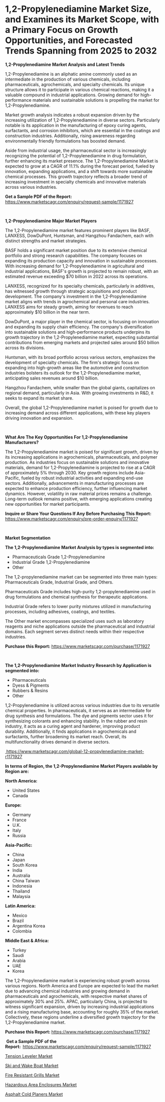 <p><h1>1,2-Propylenediamine Market Size, and Examines its Market Scope, with a Primary Focus on Growth Opportunities, and Forecasted Trends Spanning from 2025 to 2032</h1></p><p><strong>1,2-Propylenediamine Market Analysis and Latest Trends</strong></p>
<p><p>1,2-Propylenediamine is an aliphatic amine commonly used as an intermediate in the production of various chemicals, including pharmaceuticals, agrochemicals, and specialty chemicals. Its unique structure allows it to participate in various chemical reactions, making it a valuable compound in industrial applications. Growing demand for high-performance materials and sustainable solutions is propelling the market for 1,2-Propylenediamine.</p><p>Market growth analysis indicates a robust expansion driven by the increasing utilization of 1,2-Propylenediamine in diverse sectors. Particularly notable is its application in the manufacturing of epoxy curing agents, surfactants, and corrosion inhibitors, which are essential in the coatings and construction industries. Additionally, rising awareness regarding environmentally friendly formulations has boosted demand.</p><p>Aside from industrial usage, the pharmaceutical sector is increasingly recognizing the potential of 1,2-Propylenediamine in drug formulation, further enhancing its market presence. The 1,2-Propylenediamine Market is expected to grow at a CAGR of 11.1% during the forecast period, fueled by innovation, expanding applications, and a shift towards more sustainable chemical processes. This growth trajectory reflects a broader trend of increasing investment in specialty chemicals and innovative materials across various industries.</p></p>
<p><strong>Get a Sample PDF of the Report:&nbsp;</strong> <a href="https://www.marketscagr.com/enquiry/request-sample/1171927?utm_campaign=3368&utm_medium=2&utm_source=Github&utm_content=ia&utm_term=24032025&utm_id=12-propylenediamine">https://www.marketscagr.com/enquiry/request-sample/1171927</a></p>
<p>&nbsp;</p>
<p><strong>1,2-Propylenediamine Major Market Players</strong></p>
<p><p>The 1,2-Propylenediamine market features prominent players like BASF, LANXESS, DowDuPont, Huntsman, and Hangzhou Fandachem, each with distinct strengths and market strategies.</p><p>BASF holds a significant market position due to its extensive chemical portfolio and strong research capabilities. The company focuses on expanding its production capacity and innovation in sustainable processes. With increasing demand for 1,2-Propylenediamine in agricultural and industrial applications, BASF's growth is projected to remain robust, with an estimated revenue exceeding $70 billion in 2022 across its operations.</p><p>LANXESS, recognized for its specialty chemicals, particularly in additives, has witnessed growth through strategic acquisitions and product development. The company's investment in the 1,2-Propylenediamine market aligns with trends in agrochemical and personal care industries. LANXESS aims for steady growth, aiming for revenues to reach approximately $10 billion in the near term.</p><p>DowDuPont, a major player in the chemical sector, is focusing on innovation and expanding its supply chain efficiency. The company's diversification into sustainable solutions and high-performance products underpins its growth trajectory in the 1,2-Propylenediamine market, expecting substantial contributions from emerging markets and projected sales around $50 billion across its divisions.</p><p>Huntsman, with its broad portfolio across various sectors, emphasizes the development of specialty chemicals. The firm's strategic focus on expanding into high-growth areas like the automotive and construction industries bolsters its outlook for the 1,2-Propylenediamine market, anticipating sales revenues around $10 billion.</p><p>Hangzhou Fandachem, while smaller than the global giants, capitalizes on regional demand, particularly in Asia. With growing investments in R&D, it seeks to expand its market share.</p><p>Overall, the global 1,2-Propylenediamine market is poised for growth due to increasing demand across different applications, with these key players driving innovation and expansion.</p></p>
<p>&nbsp;</p>
<p><strong>What Are The Key Opportunities For 1,2-Propylenediamine Manufacturers?</strong></p>
<p><p>The 1,2-Propylenediamine market is poised for significant growth, driven by its increasing applications in agrochemicals, pharmaceuticals, and polymer production. As industries focus on sustainable solutions and innovative materials, demand for 1,2-Propylenediamine is projected to rise at a CAGR of approximately 5% through 2030. Key growth regions include Asia-Pacific, fueled by robust industrial activities and expanding end-use sectors. Additionally, advancements in manufacturing processes are expected to enhance production efficiency, further influencing market dynamics. However, volatility in raw material prices remains a challenge. Long-term outlook remains positive, with emerging applications creating new opportunities for market participants.</p></p>
<p><strong>Inquire or Share Your Questions If Any Before Purchasing This Report:</strong> <a href="https://www.marketscagr.com/enquiry/pre-order-enquiry/1171927?utm_campaign=3368&utm_medium=2&utm_source=Github&utm_content=ia&utm_term=24032025&utm_id=12-propylenediamine">https://www.marketscagr.com/enquiry/pre-order-enquiry/1171927</a></p>
<p>&nbsp;</p>
<p><strong>Market Segmentation</strong></p>
<p><strong>The 1,2-Propylenediamine Market Analysis by types is segmented into:</strong></p>
<p><ul><li>Pharmaceuticals Grade 1,2-Propylenediamine</li><li>Industrial Grade 1,2-Propylenediamine</li><li>Other</li></ul></p>
<p><p>The 1,2-propylenediamine market can be segmented into three main types: Pharmaceuticals Grade, Industrial Grade, and Others. </p><p>Pharmaceuticals Grade includes high-purity 1,2-propylenediamine used in drug formulations and chemical synthesis for therapeutic applications. </p><p>Industrial Grade refers to lower purity mixtures utilized in manufacturing processes, including adhesives, coatings, and textiles. </p><p>The Other market encompasses specialized uses such as laboratory reagents and niche applications outside the pharmaceutical and industrial domains. Each segment serves distinct needs within their respective industries.</p></p>
<p><strong>Purchase this Report:&nbsp;</strong><a href="https://www.marketscagr.com/purchase/1171927?utm_campaign=3368&utm_medium=2&utm_source=Github&utm_content=ia&utm_term=24032025&utm_id=12-propylenediamine">https://www.marketscagr.com/purchase/1171927</a></p>
<p>&nbsp;</p>
<p><strong>The 1,2-Propylenediamine Market Industry Research by Application is segmented into:</strong></p>
<p><ul><li>Pharmaceuticals</li><li>Dyess & Pigments</li><li>Rubbers & Resins</li><li>Other</li></ul></p>
<p><p>1,2-Propylenediamine is utilized across various industries due to its versatile chemical properties. In pharmaceuticals, it serves as an intermediate for drug synthesis and formulations. The dye and pigments sector uses it for synthesizing colorants and enhancing stability. In the rubber and resin industry, it acts as a curing agent and hardener, improving product durability. Additionally, it finds applications in agrochemicals and surfactants, further broadening its market reach. Overall, its multifunctionality drives demand in diverse sectors.</p></p>
<p><a href="https://www.marketscagr.com/global-12-propylenediamine-market-r1171927?utm_campaign=3368&utm_medium=2&utm_source=Github&utm_content=ia&utm_term=24032025&utm_id=12-propylenediamine">&nbsp;https://www.marketscagr.com/global-12-propylenediamine-market-r1171927</a></p>
<p><strong>In terms of Region, the 1,2-Propylenediamine Market Players available by Region are:</strong></p>
<p>
    <p> <strong> North America: </strong>
        <ul>
            <li>United States</li>
            <li>Canada</li>
        </ul>
        </p> 
    <p> <strong> Europe: </strong>
        <ul>
            <li>Germany</li>
            <li>France</li>
            <li>U.K.</li>
            <li>Italy</li>
            <li>Russia</li>
        </ul>
        </p> 
    <p> <strong> Asia-Pacific: </strong>
        <ul>
            <li>China</li>
            <li>Japan</li>
            <li>South Korea</li>
            <li>India</li>
            <li>Australia</li>
            <li>China Taiwan</li>
            <li>Indonesia</li>
            <li>Thailand</li>
            <li>Malaysia</li>
        </ul>
        </p> 
    <p> <strong> Latin America: </strong>
        <ul>
            <li>Mexico</li>
            <li>Brazil</li>
            <li>Argentina Korea</li>
            <li>Colombia</li>
        </ul>
        </p> 
    <p> <strong> Middle East & Africa: </strong>
        <ul>
            <li>Turkey</li>
            <li>Saudi</li>
            <li>Arabia</li>
            <li>UAE</li>
            <li>Korea</li>
        </ul>
    </p>
    </p>
<p><p>The 1,2-Propylenediamine market is experiencing robust growth across various regions. North America and Europe are expected to lead the market due to advancing chemical industries and growing demand in pharmaceuticals and agrochemicals, with respective market shares of approximately 30% and 25%. APAC, particularly China, is projected to witness significant expansion, driven by increasing industrial applications and a rising manufacturing base, accounting for roughly 35% of the market. Collectively, these regions underline a diversified growth trajectory for the 1,2-Propylenediamine market.</p></p>
<p><strong>Purchase this Report: </strong><a href="https://www.marketscagr.com/purchase/1171927?utm_campaign=3368&utm_medium=2&utm_source=Github&utm_content=ia&utm_term=24032025&utm_id=12-propylenediamine">https://www.marketscagr.com/purchase/1171927</a></p>
<p>&nbsp;<strong>Get a Sample PDF of the Report:&nbsp;&nbsp;</strong><a href="https://www.marketscagr.com/enquiry/request-sample/1171927?utm_campaign=3368&utm_medium=2&utm_source=Github&utm_content=ia&utm_term=24032025&utm_id=12-propylenediamine">https://www.marketscagr.com/enquiry/request-sample/1171927</a></p>
<p><strong></strong></p>
<p><p><a href="https://www.linkedin.com/pulse/tension-leveler-market-study-creating-business-environment-sejqf?utm_campaign=3368&utm_medium=2&utm_source=Github&utm_content=ia&utm_term=24032025&utm_id=12-propylenediamine">Tension Leveler Market</a></p><p><a href="https://www.linkedin.com/pulse/ski-wake-boat-market-size-growth-industry-analysis-segmentation-idrsf?utm_campaign=3368&utm_medium=2&utm_source=Github&utm_content=ia&utm_term=24032025&utm_id=12-propylenediamine">Ski and Wake Boat Market</a></p><p><a href="https://www.linkedin.com/pulse/thorough-examination-global-fire-resistant-grills-market-cz0kf?utm_campaign=3368&utm_medium=2&utm_source=Github&utm_content=ia&utm_term=24032025&utm_id=12-propylenediamine">Fire Resistant Grills Market</a></p><p><a href="https://www.linkedin.com/pulse/insight-hazardous-area-enclosures-market-size-expected-aizzf?utm_campaign=3368&utm_medium=2&utm_source=Github&utm_content=ia&utm_term=24032025&utm_id=12-propylenediamine">Hazardous Area Enclosures Market</a></p><p><a href="https://www.linkedin.com/pulse/year-on-year-growth-asphalt-cold-planers-market-73-cagr-tfzvf?utm_campaign=3368&utm_medium=2&utm_source=Github&utm_content=ia&utm_term=24032025&utm_id=12-propylenediamine">Asphalt Cold Planers Market</a></p></p>